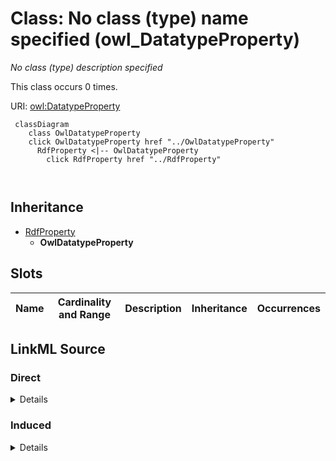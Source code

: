 

# Class: No class (type) name specified (owl_DatatypeProperty)


_No class (type) description specified_






This class occurs 0 times.


URI: [owl:DatatypeProperty](http://www.w3.org/2002/07/owl#DatatypeProperty)






```mermaid
 classDiagram
    class OwlDatatypeProperty
    click OwlDatatypeProperty href "../OwlDatatypeProperty"
      RdfProperty <|-- OwlDatatypeProperty
        click RdfProperty href "../RdfProperty"
      
      
```





## Inheritance
* [RdfProperty](../classes/RdfProperty.md)
    * **OwlDatatypeProperty**



## Slots

| Name | Cardinality and Range | Description | Inheritance | Occurrences |
| ---  | --- | --- | --- | --- |














## LinkML Source

<!-- TODO: investigate https://stackoverflow.com/questions/37606292/how-to-create-tabbed-code-blocks-in-mkdocs-or-sphinx -->

### Direct

<details>

```yaml
name: owl_DatatypeProperty
conforms_to: No schema conformance document specified
annotations:
  count:
    tag: count
    value: 0
description: No class (type) description specified
title: No class (type) name specified
from_schema: spatial-kg
rank: 1000
is_a: rdf_Property
class_uri: owl:DatatypeProperty

```
</details>

### Induced

<details>

```yaml
name: owl_DatatypeProperty
conforms_to: No schema conformance document specified
annotations:
  count:
    tag: count
    value: 0
description: No class (type) description specified
title: No class (type) name specified
from_schema: spatial-kg
rank: 1000
is_a: rdf_Property
class_uri: owl:DatatypeProperty

```
</details>